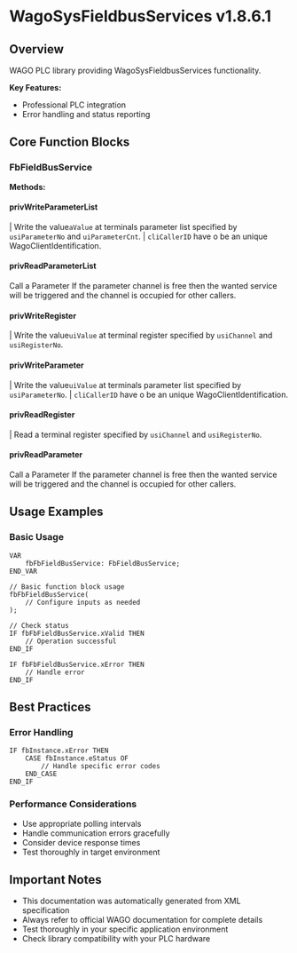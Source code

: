 # WagoSysFieldbusServices v1.8.6.1

## Overview
WAGO PLC library providing WagoSysFieldbusServices functionality.

**Key Features:**
- Professional PLC integration
- Error handling and status reporting

## Core Function Blocks

### FbFieldBusService
**Methods:**

#### privWriteParameterList
| Write the value``aValue`` at terminals parameter list specified by ``usiParameterNo`` and ``uiParameterCnt``. | ``cliCallerID`` have o be an unique WagoClientIdentification.

#### privReadParameterList
Call a Parameter If the parameter channel is free then the wanted service will be triggered and the channel is occupied for other callers.

#### privWriteRegister
| Write the value``uiValue`` at terminal register specified by ``usiChannel`` and ``usiRegisterNo``.

#### privWriteParameter
| Write the value``uiValue`` at terminals parameter list specified by ``usiParameterNo``. | ``cliCallerID`` have o be an unique WagoClientIdentification.

#### privReadRegister
| Read a terminal register specified by ``usiChannel`` and ``usiRegisterNo``.

#### privReadParameter
Call a Parameter If the parameter channel is free then the wanted service will be triggered and the channel is occupied for other callers.

## Usage Examples

### Basic Usage
```iec
VAR
    fbFbFieldBusService: FbFieldBusService;
END_VAR

// Basic function block usage
fbFbFieldBusService(
    // Configure inputs as needed
);

// Check status
IF fbFbFieldBusService.xValid THEN
    // Operation successful
END_IF

IF fbFbFieldBusService.xError THEN
    // Handle error
END_IF
```

## Best Practices

### Error Handling
```iec
IF fbInstance.xError THEN
    CASE fbInstance.eStatus OF
        // Handle specific error codes
    END_CASE
END_IF
```

### Performance Considerations
- Use appropriate polling intervals
- Handle communication errors gracefully
- Consider device response times
- Test thoroughly in target environment

## Important Notes

- This documentation was automatically generated from XML specification
- Always refer to official WAGO documentation for complete details
- Test thoroughly in your specific application environment
- Check library compatibility with your PLC hardware

